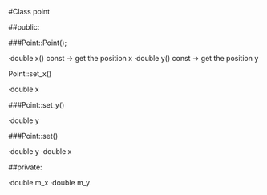 #Class point

##public:

###Point::Point();

·double x() const → get the position x
·double y() const → get the position y

Point::set_x()

·double x

###Point::set_y()

·double y

###Point::set()

·double y
·double x

##private:

·double m_x
·double m_y
